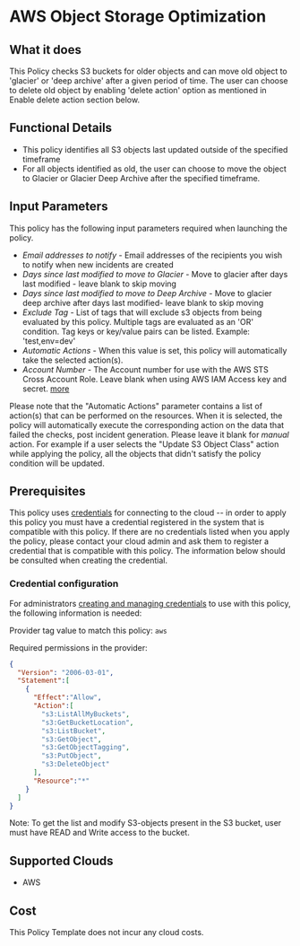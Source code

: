 # AWS Object Storage Optimization

## What it does

This Policy checks S3 buckets for older objects and can move old object to 'glacier' or 'deep archive' after a given period of time. The user can choose to delete old object by enabling 'delete action' option as mentioned in Enable delete action section below.

## Functional Details

- This policy identifies all S3 objects last updated outside of the specified timeframe
- For all objects identified as old, the user can choose to move the object to Glacier or Glacier Deep Archive after the specified timeframe.

## Input Parameters

This policy has the following input parameters required when launching the policy.

- *Email addresses to notify* - Email addresses of the recipients you wish to notify when new incidents are created
- *Days since last modified to move to Glacier* - Move to glacier after days last modified - leave blank to skip moving
- *Days since last modified to move to Deep Archive* - Move to glacier deep archive after days last modified- leave blank to skip moving
- *Exclude Tag* - List of tags that will exclude s3 objects from being evaluated by this policy. Multiple tags are evaluated as an 'OR' condition. Tag keys or key/value pairs can be listed. Example: 'test,env=dev'
- *Automatic Actions* - When this value is set, this policy will automatically take the selected action(s).
- *Account Number* - The Account number for use with the AWS STS Cross Account Role.  Leave blank when using AWS IAM Access key and secret. [more](https://docs.flexera.com/flexera/EN/Automation/ProviderCredentials.htm#automationadmin_1982464505_1123608)

Please note that the "Automatic Actions" parameter contains a list of action(s) that can be performed on the resources. When it is selected, the policy will automatically execute the corresponding action on the data that failed the checks, post incident generation. Please leave it blank for *manual* action.
For example if a user selects the "Update S3 Object Class" action while applying the policy, all the objects that didn't satisfy the policy condition will be updated.

## Prerequisites

This policy uses [credentials](https://docs.flexera.com/flexera/EN/Automation/ManagingCredentialsExternal.htm) for connecting to the cloud -- in order to apply this policy you must have a credential registered in the system that is compatible with this policy. If there are no credentials listed when you apply the policy, please contact your cloud admin and ask them to register a credential that is compatible with this policy. The information below should be consulted when creating the credential.

### Credential configuration

For administrators [creating and managing credentials](https://docs.flexera.com/flexera/EN/Automation/ManagingCredentialsExternal.htm) to use with this policy, the following information is needed:

Provider tag value to match this policy: `aws`

Required permissions in the provider:

```json
{
  "Version": "2006-03-01",
  "Statement":[
    {
      "Effect":"Allow",
      "Action":[
        "s3:ListAllMyBuckets",
        "s3:GetBucketLocation",
        "s3:ListBucket",
        "s3:GetObject",
        "s3:GetObjectTagging",
        "s3:PutObject",
        "s3:DeleteObject"
      ],
      "Resource":"*"
    }
  ]
}
```

Note: To get the list and modify S3-objects present in the S3 bucket, user must have READ and Write access to the bucket.

## Supported Clouds

- AWS

## Cost

This Policy Template does not incur any cloud costs.
